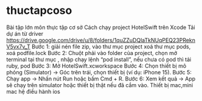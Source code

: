 # thuctapcoso
Bài tập lớn môn thực tập cơ sở
Cách chạy project HotelSwift trên Xcode
Tải dự án từ driver
https://drive.google.com/drive/u/8/folders/1quZZuDQlaTkNUqPEQ23PReknV5vx7v_T
Bước 1: giải nén file zip, vào thư mục project xoá thư mục pods, xoá podfile.lock
Bước 2: Chuột phải vào folder của project, chọn mở terminal tại thư mục , nhập chạy lệnh “pod install”, nếu chưa có pod thì tải ruby, pod
Bước 3: Mở HotelSwift.xcworkspace
	Bước 4: Chọn thiết bị mô phỏng (Simulator)
→ Góc trên trái, chọn thiết bị (ví dụ: iPhone 15).
	Bước 5: Chạy app
→ Nhấn nút Run hoặc bấm Cmd + R.
	Bước 6: Xem kết quả
→ App sẽ chạy trên simulator hoặc thiết bị thật nếu đã cắm vào.
Thiết bị mac,mini mac hệ điều hành ios
